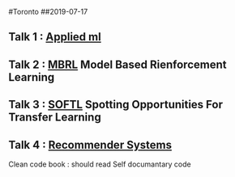 #Toronto
##2019-07-17

Talk 1 : [Applied ml](applied-ml)
 - 

Talk 2 : [MBRL](Model-Based-Rienforcement-Learning)
Model Based Rienforcement Learning
 - 


Talk 3 : [SOFTL](Spotting-Oppertunities-For-Transfer-Learning)
Spotting Opportunities For Transfer Learning
 - 

Talk 4 : [Recommender Systems](Recommender-Systems)
 - 


Clean code book : should read
Self documantary code
